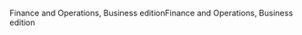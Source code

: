 <span data-ttu-id="58713-101">Finance and Operations, Business edition</span><span class="sxs-lookup"><span data-stu-id="58713-101">Finance and Operations, Business edition</span></span>
